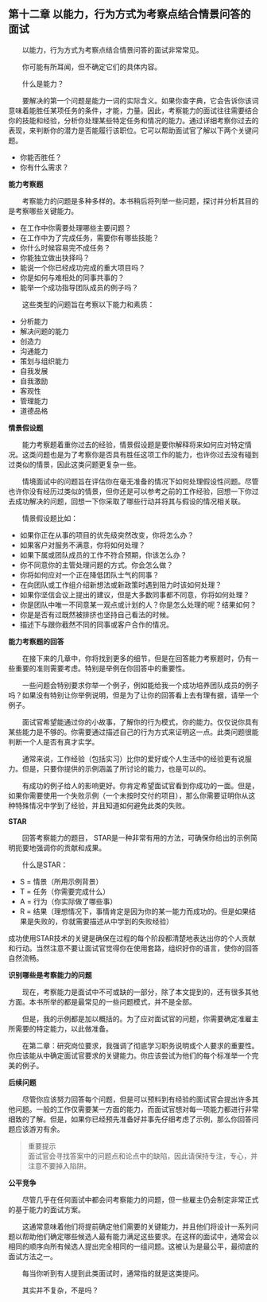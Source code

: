 ## 第十二章 以能力，行为方式为考察点结合情景问答的面试

&emsp;&emsp;以能力，行为方式为考察点结合情景问答的面试非常常见。

&emsp;&emsp;你可能有所耳闻，但不确定它们的具体内容。

&emsp;&emsp;什么是能力？

&emsp;&emsp;要解决的第一个问题是能力一词的实际含义。如果你查字典，它会告诉你该词意味着能胜任某项任务的条件，才能，力量。因此，考察能力的面试往往需要结合你的技能和经验，分析你处理某些特定任务和情况的能力。通过详细考察你过去的表现，来判断你的潜力是否能履行该职位。它可以帮助面试官了解以下两个关键问题。

* 你能否胜任？
* 你有什么需求？

**能力考察题**

&emsp;&emsp;考察能力的问题是多种多样的。本书稍后将列举一些问题，探讨并分析其目的是考察哪些关键能力。

* 在工作中你需要处理哪些主要问题？
* 在工作中为了完成任务，需要你有哪些技能？
* 你什么时候容易完不成任务？
* 你能独立做出抉择吗？
* 能说一个你已经成功完成的重大项目吗？
* 你是如何与难相处的同事共事的？
* 能举一个成功指导团队成员的例子吗？

&emsp;&emsp;这些类型的问题旨在考察以下能力和素质：

* 分析能力
* 解决问题的能力
* 创造力
* 沟通能力
* 策划与组织能力
* 自我发展
* 自我激励
* 客观性
* 管理能力
* 道德品格

**情景假设题**

&emsp;&emsp;能力考察题着重你过去的经验，情景假设题是要你解释将来如何应对特定情况。这类问题也是为了考察你是否具有胜任这项工作的能力，也许你过去没有碰到过类似的情景，因此这类问题更复杂一些。

&emsp;&emsp;情境面试中的问题旨在评估你在毫无准备的情况下如何处理假设性问题。尽管也许你没有经历过类似的情景，但你还是可以参考之前的工作经验，回想一下你过去成功解决的问题，回想一下你采取了哪些行动并将其与假设的情况相关联。

&emsp;&emsp;情景假设题比如：

* 如果你正在从事的项目的优先级突然改变，你将怎么办？
* 如果客户对服务不满意，你将如何处理？
* 如果下属或团队成员的工作不符合预期，你该怎么办？
* 你不同意你的主管处理问题的方式。你会怎么做？
* 你将如何应对一个正在降低团队士气的同事？
* 在向团队或工作组介绍新想法或新政策时遇到阻力时该如何处理？
* 如果你坚信会议上提出的建议，但是大多数同事都不同意，你将如何处理？
* 你是团队中唯一不同意某一观点或计划的人？你是怎么处理的呢？结果如何？
* 你是是否有过既然被排挤也坚持自己看法的时候。
* 描述下与跟你截然不同的同事或客户合作的情况。

**能力考察题的回答**

&emsp;&emsp;在接下来的几章中，你将找到更多的细节，但是在回答能力考察题时，仍有一些重要的准则需要考虑。特别是举例在你回答中的重要性。

&emsp;&emsp;一些问题会特别要求你举一个例子，例如能给我一个成功培养团队成员的例子吗？如果没有特别让你举例说明，但是为了让你的回答看上去有理有据，请举一个例子。

&emsp;&emsp;面试官希望能通过你的小故事，了解你的行为模式，你的能力。仅仅说你具有某些能力是不够的。你需要通过描述自己的行为方式来证明这一点。此类问题很能判断一个人是否有真才实学。

&emsp;&emsp;通常来说，工作经验（包括实习）比你的爱好或个人生活中的经验更有说服力。但是，只要你提供的示例涵盖了所讨论的能力，也是可以的。

&emsp;&emsp;有成功的例子给人的影响更好。你肯定希望面试官看到你成功的一面。但是，如果你需要使用一个失败示例（一个未按时交付的项目），那么你需要证明你从这种特殊情况中学到了经验，并且知道如何避免此类的失败。

**STAR**

&emsp;&emsp;回答考察能力的题目， STAR是一种非常有用的方法，可确保你给出的示例简明扼要地强调你的贡献和成果。

&emsp;&emsp;什么是STAR：

* S = 情景（所用示例背景）
* T = 任务（你需要完成什么）
* A = 行为（你实际做了哪些事）
* R = 结果（理想情况下，事情肯定是因为你的某一能力而成功的。但是如果结果是失败的，你就需要描述从中学到的失败经验）

成功使用STAR技术的关键是确保在过程的每个阶段都清楚地表达出你的个人贡献和行动。当然注意不要让面试官觉得你在使用套路，组织好你的语言，使你的回答自然流畅。

**识别哪些是考察能力的问题**

&emsp;&emsp;现在，考察能力是面试中不可或缺的一部分，除了本文提到的，还有很多其他方面。本书所举的都是最常见的一些问题模式，并不是全部。

&emsp;&emsp;但是，我的示例都是加以概括的。为了应对面试官的问题，你需要确定准雇主所需要的特定能力，以此做准备。

&emsp;&emsp;在第二章：研究岗位要求，我强调了彻底学习职务说明或个人要求的重要性。你应该能从中确定面试官要求的关键能力。你应该尝试为他们的每个标准举一个完美的例子。

**后续问题**

&emsp;&emsp;尽管你应该努力回答每个问题，但是可以预料到有经验的面试官会提出许多其他问题。一般的工作仅需要某一方面的能力，而面试官想对每一项能力都进行非常细致的了解。但是，如果你已经预先准备好并事先仔细考虑了示例，那么你回答问题应该游刃有余。

> 重要提示  
> 面试官会寻找答案中的问题点和论点中的缺陷，因此请保持专注，专心，并注意不要掉入陷阱。

**公平竞争**

&emsp;&emsp;尽管几乎在任何面试中都会问考察能力的问题，但一些雇主仍会制定非常正式的基于能力的面试方案。

&emsp;&emsp;这通常意味着他们将提前确定他们需要的关键能力，并且他们将设计一系列问题以帮助他们确定哪些候选人最有能力满足这些要求。在这样的面试中，通常会以相同的顺序向所有候选人提出完全相同的一组问题。这被认为是最公平，最彻底的面试方法之一。

&emsp;&emsp;每当你听到有人提到此类面试时，通常指的就是这类提问。

&emsp;&emsp;其实并不复杂，不是吗？
